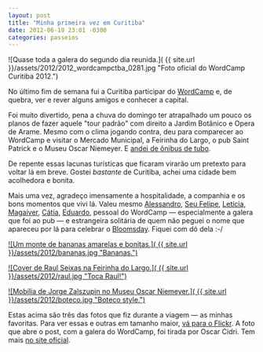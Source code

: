 ```yaml
---
layout: post
title: "Minha primeira vez em Curitiba"
date: 2012-06-19 23:01 -0300
categories: passeios
---
```

![Quase toda a galera do segundo dia reunida.]( {{ site.url }}/assets/2012/2012_wordcampctba_0281.jpg "Foto oficial do WordCamp Curitiba 2012.")

No último fim de semana fui a Curitiba participar do [WordCamp](http://2012.curitiba.wordcamp.org/) e, de quebra, ver e rever alguns amigos e conhecer a capital.

Foi muito divertido, pena a chuva do domingo ter atrapalhado um pouco os planos de fazer aquele "tour padrão" com direito a Jardim Botânico e Opera de Arame. Mesmo com o clima jogando contra, deu para comparecer ao WordCamp e visitar o Mercado Municipal, a Feirinha do Largo, o pub Saint Patrick e o Museu Oscar Niemeyer. E [andei de ônibus de tubo](http://instagr.am/p/L9Zdy-w4gP/).

De repente essas lacunas turísticas que ficaram virarão um pretexto para voltar lá em breve. Gostei _bastante_ de Curitiba, achei uma cidade bem acolhedora e bonita.

Mais uma vez, agradeço imensamente a hospitalidade, a companhia e os bons momentos que vivi lá. Valeu mesmo [Alessandro](http://twitter.com/Alessandro_M), [Seu Felipe](http://seufelipe.com.br/), [Letícia](http://twitter.com/leticia2), [Magaiver](http://twitter.com/magaiverpr), [Cátia](http://www.catiakitahara.com.br/), [Eduardo](http://zulian.org/), pessoal do WordCamp — especialmente a galera que foi ao pub — e estrangeira solitária de quem não peguei o nome que apareceu por lá para celebrar o [Bloomsday](http://pt.wikipedia.org/wiki/Bloomsday). Fiquei com dó dela :-/

[![Um monte de bananas amarelas e bonitas.]( {{ site.url }}/assets/2012/bananas.jpg "Bananas.")](http://www.flickr.com/photos/rghedin/7404844238/in/set-72157630200678524)

[![Cover de Raul Seixas na Feirinha do Largo.]( {{ site.url }}/assets/2012/raul.jpg "Toca Raul!")](http://www.flickr.com/photos/rghedin/7404826976/in/set-72157630200678524)

[![Mobília de Jorge Zalszupin no Museu Oscar Niemeyer.]( {{ site.url }}/assets/2012/boteco.jpg "Boteco style.")](http://www.flickr.com/photos/rghedin/7404779676/in/set-72157630200678524)

Estas acima são três das fotos que fiz durante a viagem — as minhas favoritas. Para ver essas e outras em tamanho maior, [vá para o Flickr](http://www.flickr.com/photos/rghedin/sets/72157630200678524/). A foto que abre o post, com a galera do WordCamp, foi tirada por Oscar Cidri. Tem mais [no site oficial](http://2012.curitiba.wordcamp.org/fotos/).
